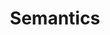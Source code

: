 ---
types: "word"

title: "Semantics"

categories: ['']

tags: ['Semantics']

arabic: 'علم المعاني'
arabic2: 'علم الدلالة'

arexps: []

enwords: ['Semantics']

enexps: []

arlexicons: 'ع'

enlexicons: 'S'

authors: ['Ruqayya Roshdy']

translators: ['']

citations: 'العربية والذكاء الاصطناعي'

sources: 'مركز الملك عبدالله بن عبدالعزيز الدولي لخدمة اللغة العربية'

word: "true"

slug: ""
---